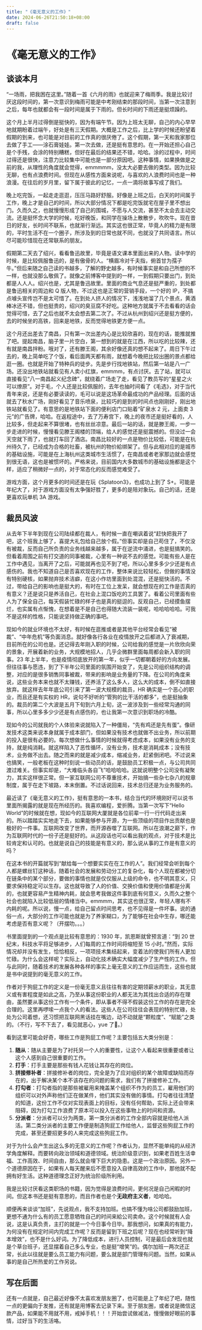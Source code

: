 ```yaml
---
title: "《毫无意义的工作》"
date: 2024-06-26T21:50:18+08:00
draft: false
---
```


# 《毫无意义的工作》

## 谈谈本月

“一场雨，把我困在这里。”随着一首《六月的雨》也就迎来了梅雨季。我是比较讨厌这段时间的，第一次意识到梅雨可能是中考刚结束的那段时间，当第一次注意到之后，每年也就都会有一段时间是属于下雨的。但长时间的下雨还是挺烦躁的。

这个月上半月过得倒是挺快的，因为有端午节。因为上班太无聊，自己的内心早早地就期盼着过端午，好处是有三天假期。大概是工作之后，比上学的时候还盼望着假期的到来，也可能是对目前的工作真的很厌倦了。这个假期，第一天和我家那位去做了手工——涂石膏娃娃。第一次去做，还是挺有意思的。在一开始还担心自己是个手残，会涂的特别糟糕，但好在最后的结果还不错，哈哈。涂的过程中，时间过得还是很快，注意力比较集中可能也是一部分原因吧。这种事情，如果换做是之前的我，从理性的角度就会觉得，emmmmm，没太大必要去做的类型。因为比较无聊，也有点浪费时间。但现在从感性方面来说呢，与喜欢的人浪费时间也是一种浪漫。在往后的岁月里，留下属于彼此的记忆，一点一滴将故事写成了我们。

晚上吃完饭，一起走走逛逛，压压马路好舒服。好像是上班之后，白天的时间属于工作，晚上才是自己的时间，所以大部分情况下都是吃完饭就宅在屋子里不想出门。久而久之，也就慢慢形成了自己的围城，不愿与人交流，甚至不太会去主动交流。还是挺怀念大学的时候，吃好晚饭，和同学在操场上散散步，吹吹牛。现在昔日的好友，长时间不联系，也就渐行渐远。其实这也很正常，毕竟人的精力是有限的，平时生活不在一个圈子，所涉及到的日常也就不同，也就没了共同语言。所以尽可能珍惜现在还常联系的朋友。

假期第二天去了绍兴，看看鲁迅故里，毕竟是语文课本里面出来的人物。读中学的时候，是比较佩服鲁迅的，是有傲骨的人。“横眉冷对千夫指，俯首甘为孺子牛。”但后来随之自己读的书越多，了解的野史越多，有时候事实是和自己所想的不一样，也就没那么敬佩了。就像之前博客中提到的一样，一到假期只要出门，到处都是人人人。绍兴也是，尤其是鲁迅故里。里面的商业气息还是挺严重的，到处都是鲁迅相关的周边和 Q 版人物，不过这也是正常的营销手段，一个好的 IP，不搞点噱头宣传岂不是太可惜了。在到处人挤人的情况下，浅浅地溜了几个景点，黄酒棒冰还不错，但也挺贵的，绍兴的臭豆腐不好吃。这种地方就属于不去看看的话会觉得可惜，去了之后也就不太会想去第二次了。不过从杭州到绍兴还是挺方便的，去的时候坐的高铁，回来是地铁，反而觉得地铁更方便一点。

这个月还出差去了南昌，只有第一次出差内心是比较欣喜的，现在的话，能推就推了吧。提起南昌，脑子里一片空白，第一想到的就是在江西，所以吃的比较辣，还有就是南昌拌粉。哦对了，还有滕王阁，其余好像还真的想不起来了。周日下午过去的，晚上简单吃了个饭，看后面两天都有雨，就想着今晚把比较出圈的景点都给逛一圈。也就是开始了特种兵的徒步。先是步行找地铁站，然后第一站是八一广场。还没出地铁站就看见有人卖小红旗，emmmm，有点讨厌。去了站，就可以直接看见“八一南昌起义纪念碑”，就绕着广场走了走，看见了教员写的“星星之火可以燎原”。对于毛，个人还是比较佩服的，去年也抽时间看了《毛选》，对于当代青年来说，还是有必要读读的，毛可以说是这场革命最成功的产品经理。后面的话就去了秋水广场，刚好看见了音乐喷泉，比较巧的是到的时间点也刚刚好，刚出地铁站就看见了。有意思的是地铁站下面的便利店门口贴着“矿泉水 2 元，上面卖 3 元”的广告牌，哈哈。在返程途中，去了万寿宫下，晚上的夜市还是挺好看的，人比较多，但走起来不算很堵，也有丝丝凉意。最后一站的话，就是滕王阁，一步一步走进的时候，慢慢看见滕王阁楼的顶端，给人的感觉还是挺震撼的。但没过一会天空就下雨了，也就打车回了酒店。南昌比较好的一点是物价比较低，可能是在杭州待久了，已经成为合格的社畜，被杭州的物价給绑架了。但与此相对应的是城市的基础设施，可能是在上海杭州这类城市生活惯了，在南昌或者老家那边就会感觉到很无语，这也是被惯坏的。严格来说，目前国内大多数城市的基础设施都是这个样，适应了稍微好一点的，对于常态化的反而感觉难受了。

游戏方面，这个月更多的时间还是在玩《Splatoon3》，也成功上到了 S+。可能是年纪大了，对于游戏方面没有太争强好胜了，更多的是陪对象玩。自己的话，还是更喜欢玩单机 3A 游戏。

## 裁员风波

从去年下半年到现在公司陆续都在裁人，有时候一直在嘲讽着说“赶快把我开了吧，这个班我上够了，喜提大礼包给自己放个假。”但事实却是自己苟住了，不仅没有被裁，反而自己所负责的业务线越来越多，属于在逆流中涌进，也是挺搞笑的。但看着周围之前有打交道的同事被裁，心里有一种说不去的感觉。可能有些人是在工作中遇见，当离开了之后，可能就再也见不到了吧，所以心里多多少少还是有点感伤的。我也不知道自己是否喜欢现在的工作，整体来说比较轻松，但做的事情没有特别硬核，如果抛弃技术洁癖，在这小作坊里面到处混混，还是挺快活的。不过，带给自己的影响也是挺大的，有时在工位上发呆，就会想现在的工作是否真的有意义？还是说只是养活自己，在社会上混口饭吃的工具罢了。看着公司里面有些人为了保全自己，每天假装忙碌的样子也是真的挺逗的。反观自己，已经摸鱼摆烂，也实属有点惭愧，在想着是不是自己也得随大流装一装呢，哈哈哈哈哈。可我不是这样的性格，只能说坚持做正确的事吧。

现如今的就业环境也不太好，有时候在逛推或者是其他平台经常会看见“被裁”、“中年危机”等负面消息。就好像各行各业在疫情放开之后都进入了衰减期，目前所在的公司也是。还记得去年刚入职的时候，公司给我的感觉是一片欣欣向荣的景象，开展着新的业务，大规模地招人，几乎企微群里面每周都会新入职的同事。23 年上半年，也是疫情彻底放开的第一年，似乎一切都朝着好的方向发展。但往往事与愿违，到了下半年公司里面的氛围开始变了，先是公司组织结构的调整，对应的是很多销售同事被裁，带来的影响是业务量的下降。在公司的角度来说，这些业务本来也就不太赚钱，还养活了这么多人，这么大的成本，倒不如直接放弃。就这样去年年底公司引来了第一波大规模的裁员，HR 确实是一个恶心的职业，而且还是有实权的 HR，说句不好听的“管狗的比干活的都多”，也是挺抽象的。裁员的第二个大波是五月下旬到六月上旬，这一波涉及到一些经常沟通的同事，所以心里多多少少还是有点感伤的，也让我第一次意识到职场的冷酷。

现如今的公司就我的个人体验来说就陷入了一种僵局，“先有鸡还是先有蛋”。像研发技术这类来说本身就属于成本部门，但如果没有技术也就做不出业务，所以前期的投入是很有必要的。每次想做什么事情的时候就得考虑成本，如果没有业务的支持，就是纯消耗。就这样陷入了恶性循环，没有业务，技术是消耗成本；没有技术，业务做不出去。随之而来的就是减少成本，缩减业务，赶紧倒闭吧。不过说来也搞笑，一般老板在这种时刻说一些动员的话，是鼓励员工积极一点，与公司共同渡过难关。但事实却是，“大难临头各自飞”哈哈哈哈。这就说明整个公司没有凝聚力，其实这样很正常。但一家互联网公司不尊重技术，开始搞一些杂七杂八的规章制度，属于在走下坡路，本末倒置。不过话说回来，技术总归还是为业务服务的。

最近读了《毫无意义的工作》，挺有意思的一本书，结合当代的环境刚好可以说书里面所揭露的就是现在所经历的。我喜欢编程，爱折腾。当第一次写下“Hello World”的时候就在想，现如今的互联网大厦就是各位前辈一行一行代码走出来的。所以踏踏实实地走下去，如果能够参与开源，为一些顶级的项目作出贡献也是极好的一件事。互联网改变了世界，而开源吞噬了互联网。所以在浪潮之巅下，作为互联网时代的一份子还是挺好的。从这段话也可以看出我的观点，对于技术是比较肯定和认可的。也就是说自己的技能是有意义的，那么说从事的工作是有意义的吗？

在这本书的开篇就写到“献给每一个想要实实在在工作的人”。我们经常会听到每个人都是螺丝钉这种话，随着社会的发展和劳动分工的复杂化，每个人现在都被分切在链条中的某个部分，要做的事情也就是仅仅服从上级的命令，也不明其意义，只要求保持稳定可以生存。这也就导致了人的价值、交换价值和使用价值都是分离的，也就更容易产生精神内耗，就会思考我做这件事到底有何意义，久而久之整个社会也就陷入比较低层的情绪当中。emmmm，其实这也很正常，年轻人哪有不内耗的呢。所以说，慢一点，给自己留点时间思考，也不见得是一件坏事。说的通俗一点，大部分的工作可能也就是为了养家糊口，为了能够在社会中生存，哪还能考虑是否有意义呢？（开摆叻。。。）

书里面提到的一个观点是比较有意思的：1930 年，凯恩斯就曾预言道：“到 20 世纪末，科技水平将足够进步，人们每周的工作时间将缩短至 15 小时。”然而，实际情况却并没有发生，恰恰相反，一项项技术集结起来，变着法的使我们所有人更加忙碌。为什么会这样呢？实际上，自动化技术确实大幅度减少了生产性的工作。但与此同时，随着技术的发展各种各样的事实上毫无意义的工作应运而生，这些也就是书中说提到的毫无意义的工作。

作者对于狗屁工作的定义是一份毫无意义且往往有害的定期领薪水的职业，其无意义或有害程度是如此之高，乃至从事这份职业的人都无法为其找出合适的存在理由，虽然要从事这份工作有一个条件，即从事者不得不假装这份工作的存在是完全合理的。这里再啰嗦一点我个人的看法。这些人在公司往往会表现的特别忙碌，处处为公司着想，还习惯把互联网黑话挂在嘴边，动不动就是“颗粒度”、“赋能”之类的。（不行，写不下去了，看见就恶心，yue 了🤮。）

看到这里可能会好奇，哪些工作是狗屁工作呢？主要包括五大类分别是：

1. **随从**：随从主要是为了衬托另一个人的重要性，让这个人看起来很重要或者让这个人感到自己很重要的工作。
2. **打手**：打手主要是那些有钱人花钱让其存在的岗位。
3. **拼接修补者**：拼接修补者的岗位，完全是为了应对组织的某个故障或缺陷而存在的，出于解决某个本不该存在的问题的需求，我们有了拼接修补工作。
4. **打勾者**：打勾者指的是那些被雇用来掩盖某个组织不作为的员工，雇用他们的组织可以对外声称他们正在做某件，他们其实没有做的事情。打勾者往往清楚的知道，这份工作不仅对实现表面上的目标，没有任何帮助，实际上还会带来阻碍，因为打勾工作浪费了原本可以投入在这些事物上的时间和资源。
5. **分派者**：分派者可以分为两类，第一类分派者的工作全部内容就是给他人派活。第二类分派者的主要工作便是制造狗屁工作给他人，监督这些狗屁工作的完成，甚至还要招更多的人来完成这些狗屁工作。

对于为什么会产生出这么多的无意义的工作呢？作者认为，显然不能单纯的从经济学角度解释。而要转向政治领域和道德领域。统治阶级意识到，如果老百姓生活幸福、工作高效、时间自由，那么就会埋下巨大的隐患。这是一个政治原因。另外一个道德原因在于，如果有人每天醒来后不愿意投入自律高效的工作中，那他就不配拥有好生活。这种道德理念正好为统治阶级所利用。

我是比较讨厌看这类职场的书籍，因为觉得是浪费时间，更何况是自己闲暇的时间。但这本书还是挺有意思的，而且作者也是个**无政府主义者**，哈哈哈。

顺便再来谈谈“加班”，先说观点，我不支持加班。也搞不懂为啥公司都鼓励加班，更想不通为什么有的员工愿意牺牲自己的时间来給公司卖命。这个时候就有人会说，这是认真负责，主打的就是一个今日事今日毕。那我想问，如果真的有能力，为何没有在规定时间内完成工作呢？反而是留到下班之后呢？现在也经常听到“降本增效”，也不是什么好词。为了降低成本，进行人员控制，可是最后会发现也就是个草台班子，还显摆着自己多么专业，也是挺“增笑”的。偶尔加班一两次还正常，长此以往就是要么员工能力有问题，要么就是部门管理有问题。当然，如果从事的是自己所热爱的工作另说。

## 写在后面

还有一点就是，自己最近好像不太喜欢发朋友圈了，也可能是上了年纪了吧，随性一点的更偏向于发推，还有就是用博客去记录下来。至于朋友圈，或者说是微信这款产品，如果能不用就不用，戒掉手机！！！开始尝试做减法，慢慢做好眼前的事情，过好当下的生活咯。
